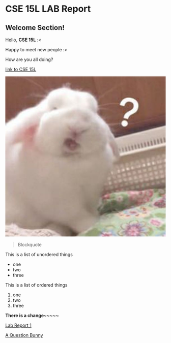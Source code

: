 
# CSE 15L LAB Report

## Welcome Section!



Hello, **CSE 15L** :<

Happy to meet new people :>

How are you all doing?

[link to CSE 15L](https://sites.google.com/eng.ucsd.edu/cse-15l-spring-2022/schedule?authuser=0)

![image](img.jpg)

> Blockquote	

This is a list of unordered things
* one 
* two
* three

This is a list of ordered things
1. one
2. two 
3. three

**There is a change~~~~~**

[Lab Report 1](https://github.com/taixinw/cse15l-lab-reports/blob/main/lab-report-1-week-2.html)


[A Question Bunny](https://taixinw.github.io/cse15l-lab-reports/lab-report-1-week-2.html)
